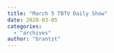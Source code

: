 ```yaml
---
title: "March 5 TBTV Daily Show"
date: 2020-03-05
categories: 
  - "archives"
author: "brantzt"
---
```



